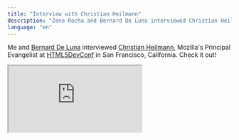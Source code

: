 ```yaml
---
title: "Interview with Christian Heilmann"
description: "Zeno Rocha and Bernard De Luna interviewed Christian Heilmann, Mozilla's Principal Evangelist at HTML5DevConf in San Francisco, California. Check it out!"
language: "en"
---
```


<p>Me and <a href="http://bernarddeluna.com/">Bernard De Luna</a> interviewed <a href="http://christianheilmann.com/">Christian Heilmann</a>, Mozilla's Principal Evangelist at <a href="http://html5devconf.com">HTML5DevConf</a> in San Francisco, California. Check it out!</p>

<div class="video-wrap">
  <iframe src="http://www.youtube.com/embed/nIP9HMZ9Ig0">
  </iframe>
</div>